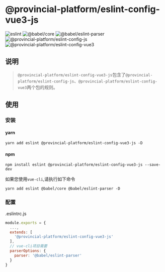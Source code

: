 # @provincial-platform/eslint-config-vue3-js

![eslint](https://img.shields.io/badge/eslint-v7.29.0-blue)
![@babel/core](https://img.shields.io/badge/%40babel%2Fcore-v7.14.8-blue)
![@babel/eslint-parser](https://img.shields.io/badge/%40babel%2Feslint--parser-v7.14.7-blue)
![@provincial-platform/eslint-config-js](https://img.shields.io/badge/%40provincial--platform%2Feslint--config--js-v0.1.4-blue)
![@provincial-platform/eslint-config-vue3](https://img.shields.io/badge/%40provincial--platform%2Feslint--config--vue3-v0.1.2-blue)


## 说明

> `@provincial-platform/eslint-config-vue3-js`包含了`@provincial-platform/eslint-config-js`、`@provincial-platform/eslint-config-vue3`两个包的规则。

## 使用

### 安装

#### yarn
```shell
yarn add eslint @provincial-platform/eslint-config-vue3-js -D
```

#### npm

```shell
npm install eslint @provincial-platform/eslint-config-vue3-js --save-dev
```

如果您使用`vue-cli`,请执行如下命令
```shell
yarn add eslint @babel/core @babel/eslint-parser -D
```

### 配置
.eslintrc.js
```javascript
module.exports = {
  ...,
  extends: [
    '@provincial-platform/eslint-config-vue3-js'
  ],
  // vue-cli项目需要
  parserOptions: {
    parser: '@babel/eslint-parser'
  }
}
```
